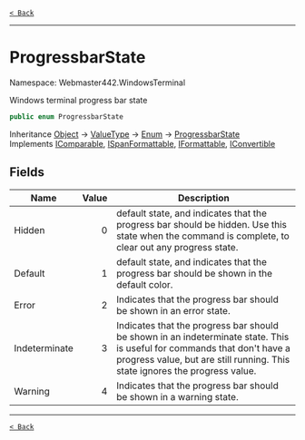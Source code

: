 [`< Back`](./)

---

# ProgressbarState

Namespace: Webmaster442.WindowsTerminal

Windows terminal progress bar state

```csharp
public enum ProgressbarState
```

Inheritance [Object](https://docs.microsoft.com/en-us/dotnet/api/system.object) → [ValueType](https://docs.microsoft.com/en-us/dotnet/api/system.valuetype) → [Enum](https://docs.microsoft.com/en-us/dotnet/api/system.enum) → [ProgressbarState](./webmaster442.windowsterminal.progressbarstate.md)<br>
Implements [IComparable](https://docs.microsoft.com/en-us/dotnet/api/system.icomparable), [ISpanFormattable](https://docs.microsoft.com/en-us/dotnet/api/system.ispanformattable), [IFormattable](https://docs.microsoft.com/en-us/dotnet/api/system.iformattable), [IConvertible](https://docs.microsoft.com/en-us/dotnet/api/system.iconvertible)

## Fields

| Name | Value | Description |
| --- | --: | --- |
| Hidden | 0 | default state, and indicates that the progress bar should be hidden. Use this state when the command is complete, to clear out any progress state. |
| Default | 1 | default state, and indicates that the progress bar should be shown in the default color. |
| Error | 2 | Indicates that the progress bar should be shown in an error state. |
| Indeterminate | 3 | Indicates that the progress bar should be shown in an indeterminate state.  This is useful for commands that don't have a progress value, but are still running. This state ignores the progress value. |
| Warning | 4 | Indicates that the progress bar should be shown in a warning state. |

---

[`< Back`](./)
